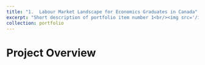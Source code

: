 ```yaml
---
title: "1.	Labour Market Landscape for Economics Graduates in Canada"
excerpt: "Short description of portfolio item number 1<br/><img src='/images/Canada1.png'>"
collection: portfolio
---
```




# Project Overview 
